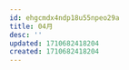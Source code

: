 ```yaml
---
id: ehgcmdx4ndp18u55npeo29a
title: 04月
desc: ''
updated: 1710682418204
created: 1710682418204
---
```

